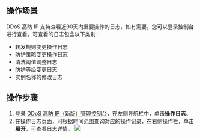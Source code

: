 ## 操作场景
DDoS 高防 IP 支持查看近90天内重要操作的日志，如有需要，您可以登录控制台进行查看。可查看的日志包含以下类别：
- 转发规则变更操作日志
- 防护策略变更操作日志
- 清洗阈值调整日志
- 防护等级变更日志
- 实例名称的修改日志  

## 操作步骤

1. 登录 [DDoS 高防 IP（新版）管理控制台](https://console.cloud.tencent.com/ddos/antiddos-advanced/log)，在左侧导航栏中，单击**操作日志**。
2. 在操作日志页面，可根据时间范围查询对应的操作记录，在右侧操作栏，单击**展开**，可查看日志详情。
![](https://main.qcloudimg.com/raw/ba3f8661714f2bb3fef7dd264215e725.png)
